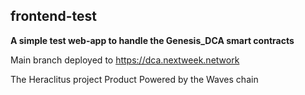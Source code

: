 ## frontend-test

**A simple test web-app to handle the Genesis_DCA smart contracts**

Main branch deployed to https://dca.nextweek.network

The Heraclitus project Product 
Powered by the Waves chain
